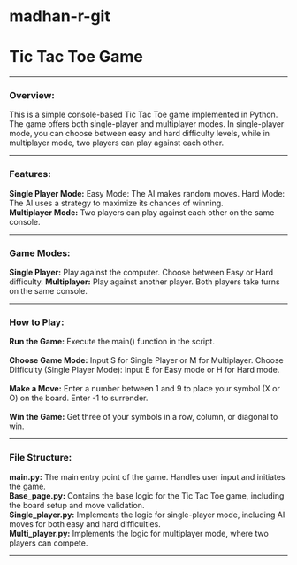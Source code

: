 ﻿# madhan-r-git
<b><h1>Tic Tac Toe Game</h1></b>

<hr>

<h3>Overview:</h3>
This is a simple console-based Tic Tac Toe game implemented in Python. The game offers both single-player and multiplayer modes. In single-player mode, you can choose between easy and hard difficulty levels, while in multiplayer mode, two players can play against each other.
<br>
<hr>

<h3>Features:</h3>

**Single Player Mode:**
Easy Mode: The AI makes random moves.
Hard Mode: The AI uses a strategy to maximize its chances of winning.
<br>
**Multiplayer Mode:**
Two players can play against each other on the same console.
<br><hr>

<h3>Game Modes:</h3>

**Single Player:**
Play against the computer.
Choose between Easy or Hard difficulty.
**Multiplayer:**
Play against another player.
Both players take turns on the same console.
<br><hr>

<h3>How to Play:</h3>

**Run the Game:**
Execute the main() function in the script.
<br><br>
**Choose Game Mode:**
Input S for Single Player or M for Multiplayer.
Choose Difficulty (Single Player Mode):
Input E for Easy mode or H for Hard mode.
<br><br>
**Make a Move:**
Enter a number between 1 and 9 to place your symbol (X or O) on the board.
Enter -1 to surrender.
<br><br>
**Win the Game:**
Get three of your symbols in a row, column, or diagonal to win.
<br><hr>

<h3>File Structure:</h3>

**main.py:** The main entry point of the game. Handles user input and initiates the game.
<br>**Base_page.py:** Contains the base logic for the Tic Tac Toe game, including the board setup and move validation.
<br>**Single_player.py:** Implements the logic for single-player mode, including AI moves for both easy and hard difficulties.
<br>**Multi_player.py:** Implements the logic for multiplayer mode, where two players can compete.
<br>
<hr>
